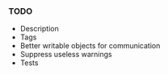 ### TODO
* Description
* Tags
* Better writable objects for communication
* Suppress useless warnings
* Tests